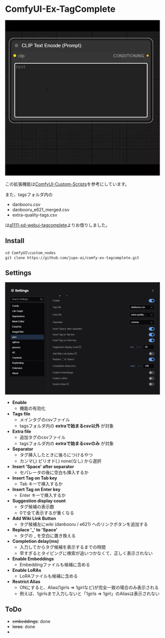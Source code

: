 # ComfyUI-Ex-TagComplete

![capture](assets/capture.webp)

この拡張機能は[ComfyUI-Custom-Scripts](https://github.com/pythongosssss/ComfyUI-Custom-Scripts)を参考にしています。

また、tagsフォルダ内の

- danbooru.csv
- danbooru_e621_merged.csv
- extra-quality-tags.csv

は[a1111-sd-webui-tagcomplete](https://github.com/DominikDoom/a1111-sd-webui-tagcomplete)よりお借りしました。


## Install
```
cd ComfyUI\custom_nodes
git clone https://github.com/jupo-ai/comfy-ex-tagcomplete.git
```

## Settings
![settings](assets/settings.webp)
- **Enable**
  - 機能の有効化
- **Tags file**
  - メインタグのcsvファイル
  - tagsフォルダ内の **extraで始まるcsv以外** が対象
- **Extra file**
  - 追加タグのcsvファイル
  - tagsフォルダ内の **extraで始まるcsvのみ** が対象
- **Separator**
  - タグ挿入したときに後ろにつけるやつ
  - カンマ(,) ピリオド(.) none(なし) から選択
- **Insert 'Space' after separator**
  - セパレータの後に空白も挿入するか
- **Insert Tag on Tab key**
  - Tab キーで挿入するか
- **Insert Tag on Enter key**
  - Enter キーで挿入するか
- **Suggestion display count**
  - タグ候補の表示数
  - 0で全て表示するが重くなる
- **Add Wiki Link Button**
  - タグ候補左にwiki (danbooru / e621) へのリンクボタンを追加する
- **Replace '_' to 'Space'**
  - タグの _ を空白に置き換える
- **Completion delay(ms)**
  - 入力してからタグ候補を表示するまでの時間
  - 早すぎるとタイピングに検索が追いつかなくて、正しく表示されない
- **Enable Embeddings**
  - Embeddingファイルも候補に含める
- **Enable LoRAs**
  - LoRAファイルも候補に含める
- **Restrict Alias**
  - ONにすると、Alias(1girls => 1girlなど)が完全一致の場合のみ表示される
  - 例えば、1girlsまで入力しないと「1girls => 1girl」のAliasは表示されない

## ToDo
- ~~embeddings~~: done
- ~~loras~~: done
- 
